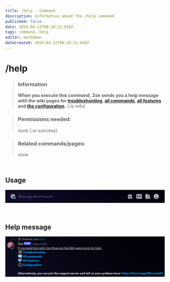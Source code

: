 ```yaml
---
title: /help - Command
description: Information about the /help command
published: false
date: 2024-04-22T08:20:21.016Z
tags: command, help
editor: markdown
dateCreated: 2024-04-22T08:20:21.016Z
---
```


# /help

>### Information
>**When you execute this command, Zoe sends you a help message with the wiki pages for [troubleshooting](/en/troubleshooting), [all commands](/en/commands), [all features](/en/features) and [the configuration](/en/Zoe-Configuration).**
>{.is-info}

>### Permissions needed:
>*none*
>{.is-success}

>### Related commands/pages:
>*none*

<br>

## Usage
![en_help_command.gif](/en_/en_help_command.gif)

<br>

## Help message

![en_help_command_example.png](/en_/en_help_command_example.png)
